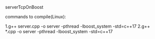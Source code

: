 serverTcpOnBoost

commands to compile(Linux):

1.g++ server.cpp -o server -pthread -lboost_system -std=c++17
2.g++ *.cpp -o server -pthread -lboost_system -std=c++17

